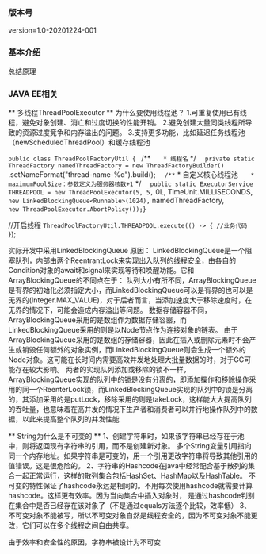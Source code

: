 ### 版本号 ###
version=1.0-20201224-001

### 基本介绍 ###
总结原理


### JAVA EE相关 ###

**  多线程ThreadPoolExecutor **
为什么要使用线程池？
1.可重复使用已有线程，避免对象创建、消亡和过度切换的性能开销。
2.避免创建大量同类线程所导致的资源过度竞争和内存溢出的问题。
3.支持更多功能，比如延迟任务线程池（newScheduledThreadPool）和缓存线程池

`public class ThreadPoolFactoryUtil {
`	/**
`	 * 线程名
`	 */
`	private static ThreadFactory namedThreadFactory = new ThreadFactoryBuilder()
`	        .setNameFormat("thread-name-%d").build();
`	/**
`	 * 自定义核心线程池
`	 * maximumPoolSize：参数定义为服务器核数+1
`	 */
`	public static ExecutorService THREADPOOL = new ThreadPoolExecutor(5, 5,
`	        0L, TimeUnit.MILLISECONDS,
`	        new LinkedBlockingQueue<Runnable>(1024),
`	        namedThreadFactory,
`	        new ThreadPoolExecutor.AbortPolicy());
`}

//开启线程
`ThreadPoolFactoryUtil.THREADPOOL.execute(() -> {
	//业务代码
`});

实际开发中采用LinkedBlockingQueue
原因：
LinkedBlockingQueue是一个阻塞队列，内部由两个ReentrantLock来实现出入队列的线程安全，由各自的Condition对象的await和signal来实现等待和唤醒功能。它和ArrayBlockingQueue的不同点在于：
队列大小有所不同，ArrayBlockingQueue是有界的初始化必须指定大小，而LinkedBlockingQueue可以是有界的也可以是无界的(Integer.MAX_VALUE)，对于后者而言，当添加速度大于移除速度时，在无界的情况下，可能会造成内存溢出等问题。
数据存储容器不同，ArrayBlockingQueue采用的是数组作为数据存储容器，而LinkedBlockingQueue采用的则是以Node节点作为连接对象的链表。
由于ArrayBlockingQueue采用的是数组的存储容器，因此在插入或删除元素时不会产生或销毁任何额外的对象实例，而LinkedBlockingQueue则会生成一个额外的Node对象。这可能在长时间内需要高效并发地处理大批量数据的时，对于GC可能存在较大影响。
两者的实现队列添加或移除的锁不一样，ArrayBlockingQueue实现的队列中的锁是没有分离的，即添加操作和移除操作采用的同一个ReenterLock锁，而LinkedBlockingQueue实现的队列中的锁是分离的，其添加采用的是putLock，移除采用的则是takeLock，这样能大大提高队列的吞吐量，也意味着在高并发的情况下生产者和消费者可以并行地操作队列中的数据，以此来提高整个队列的并发性能



** String为什么是不可变的 **
1、创建字符串时，如果该字符串已经存在于池中，则将返回现有字符串的引用，而不是创建新对象。
   多个String变量引用指向同一个内存地址。如果字符串是可变的，用一个引用更改字符串将导致其他引用的值错误。这是很危险的。
2、字符串的Hashcode在java中经常配合基于散列的集合一起正常运行，这样的散列集合包括HashSet、HashMap以及HashTable。
   不可变的特性保证了hashcode永远是相同的。不用每次使用hashcode就需要计算hashcode。这样更有效率。因为当向集合中插入对象时，
   是通过hashcode判别在集合中是否已经存在该对象了（不是通过equals方法逐个比较，效率低）
3、不可变对象不能被写，所以不可变对象自然是线程安全的，因为不可变对象不能更改，它们可以在多个线程之间自由共享。

由于效率和安全性的原因，字符串被设计为不可变